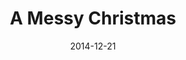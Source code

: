 ---
title: "A Messy Christmas"
speaker: "Barry Gin"
date: "2014-12-21"
sermonUrl: "//35.190.93.184/sermons/20141221_sunday_pastor_barry_a_messy_christmas.mp3"
---